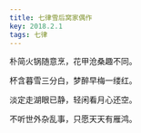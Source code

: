 ```yaml
---
title: 七律雪后窝家偶作
key: 2018.2.1
tags: 七律
---
```


朴简火锅随意烹，花甲沧桑趣不同。

杯含暮雪三分白，梦醉早梅一缕红。

淡定走湖眼已静，轻闲看月心还空。

不听世外杂乱事，只愿天天有雁鸿。

</br>

